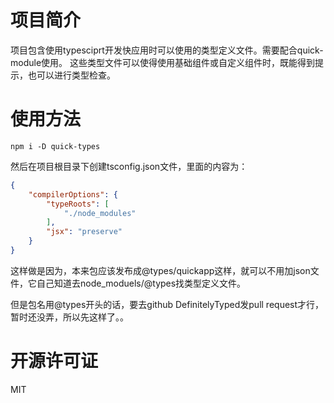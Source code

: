 # 项目简介
项目包含使用typesciprt开发快应用时可以使用的类型定义文件。需要配合quick-module使用。
这些类型文件可以使得使用基础组件或自定义组件时，既能得到提示，也可以进行类型检查。

# 使用方法

```
npm i -D quick-types
```

然后在项目根目录下创建tsconfig.json文件，里面的内容为：

```json
{
    "compilerOptions": {
        "typeRoots": [
            "./node_modules"
        ],
        "jsx": "preserve"
    }
}
```

这样做是因为，本来包应该发布成@types/quickapp这样，就可以不用加json文件，它自己知道去node_moduels/@types找类型定义文件。

但是包名用@types开头的话，要去github DefinitelyTyped发pull request才行，暂时还没弄，所以先这样了。。

# 开源许可证
MIT